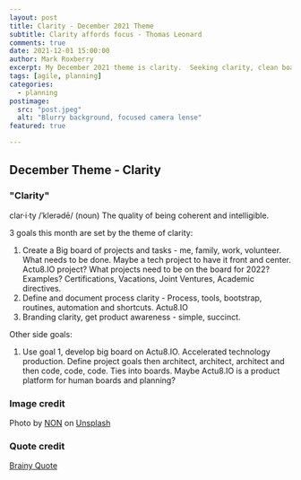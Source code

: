```yaml
---
layout: post
title: Clarity - December 2021 Theme
subtitle: Clarity affords focus - Thomas Leonard
comments: true
date: 2021-12-01 15:00:00
author: Mark Roxberry
excerpt: My December 2021 theme is clarity.  Seeking clarity, clean board, see forward and backward and create a future.
tags: [agile, planning]
categories:
  - planning
postimage:
  src: "post.jpeg"
  alt: "Blurry background, focused camera lense"
featured: true

---
```

## December Theme - Clarity

### "Clarity"

clar·i·ty /ˈklerədē/
(noun)
The quality of being coherent and intelligible.

3 goals this month are set by the theme of clarity:

1. Create a Big board of projects and tasks - me, family, work, volunteer.  What needs to be done.  Maybe a tech project to have it front and center.  Actu8.IO project?  What projects need to be on the board for 2022?  Examples? Certifications, Vacations, Joint Ventures, Academic directives.
1. Define and document process clarity - Process, tools, bootstrap, routines, automation and shortcuts.  Actu8.IO
1. Branding clarity, get product awareness - simple, succinct. 

Other side goals:

1. Use goal 1, develop big board on Actu8.IO.  Accelerated technology production.  Define project goals then architect, architect, architect and then code, code, code.  Ties into boards.  Maybe Actu8.IO is a product platform for human boards and planning?

### Image credit

Photo by <a href="https://unsplash.com/@non_creation?utm_source=unsplash&utm_medium=referral&utm_content=creditCopyText">NON</a> on <a href="https://unsplash.com/s/photos/focus?utm_source=unsplash&utm_medium=referral&utm_content=creditCopyText">Unsplash</a>
  
### Quote credit

[Brainy Quote](https://www.brainyquote.com/quotes/thomas_leonard_193702)